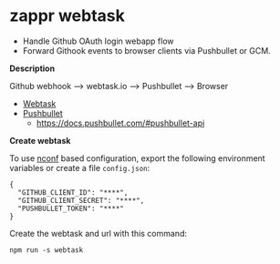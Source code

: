 # zappr webtask

* Handle Github OAuth login webapp flow
* Forward Githook events to browser clients via Pushbullet or GCM.

**Description**

Github webhook --> webtask.io --> Pushbullet --> Browser

* [Webtask](https://webtask.io/docs/101)
* [Pushbullet](https://www.pushbullet.com)
    * https://docs.pushbullet.com/#pushbullet-api

**Create webtask**

To use [nconf](https://github.com/indexzero/nconf) based configuration,
export the following environment variables or create a file `config.json`:

```
{
  "GITHUB_CLIENT_ID": "****",
  "GITHUB_CLIENT_SECRET": "****",
  "PUSHBULLET_TOKEN": "****"
}
```

Create the webtask and url with this command:

```
npm run -s webtask
```

